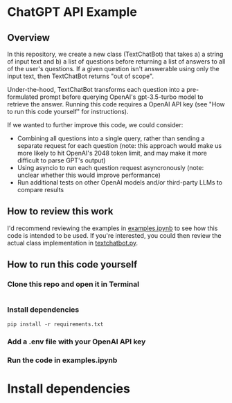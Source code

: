 # ChatGPT API Example
## Overview
In this repository, we create a new class (TextChatBot) that takes a) a string of input text and b) a list of questions before returning a list of answers to all of the user's questions. If a given question isn't answerable using only the input text, then TextChatBot returns "out of scope".

Under-the-hood, TextChatBot transforms each question into a pre-formulated prompt before querying OpenAI's gpt-3.5-turbo model to retrieve the answer. Running this code requires a OpenAI API key (see "How to run this code yourself" for instructions).

If we wanted to further improve this code, we could consider:
- Combining all questions into a single query, rather than sending a separate request for each question (note: this approach would make us more likely to hit OpenAI's 2048 token limit, and may make it more difficult to parse GPT's output)
- Using asyncio to run each question request asyncronously (note: unclear whether this would improve performance)
- Run additional tests on other OpenAI models and/or third-party LLMs to compare results 

## How to review this work

I'd recommend reviewing the examples in [examples.ipynb]() to see how this code is intended to be used. If you're interested, you could then review the actual class implementation in [textchatbot.py]().

## How to run this code yourself

### Clone this repo and open it in Terminal

```

```

### Install dependencies
```
pip install -r requirements.txt
```

### Add a .env file with your OpenAI API key

### Run the code in examples.ipynb




# Install dependencies